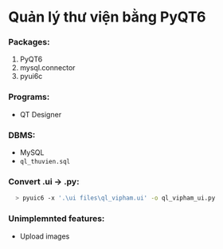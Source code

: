 # Quản lý thư viện bằng PyQT6

### Packages: 
1. PyQT6
2. mysql.connector
3. pyui6c

### Programs:
- QT Designer

### DBMS:
- MySQL
- `ql_thuvien.sql`

### Convert .ui -> .py:
```bash
  > pyuic6 -x '.\ui files\ql_vipham.ui' -o ql_vipham_ui.py
```

### Unimplemnted features:
- Upload images
